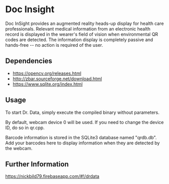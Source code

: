 # Doc Insight


Doc InSight provides an augmented reality heads-up display for health care professionals. Relevant medical information from an electronic health record is displayed in the wearer's field of vision when environmental QR codes are detected. The information display is completely passive and hands-free -- no action is required of the user.

## Dependencies

- https://opencv.org/releases.html
- http://zbar.sourceforge.net/download.html
- https://www.sqlite.org/index.html

## Usage

To start Dr. Data, simply execute the compiled binary without parameters.

By default, webcam device 0 will be used. If you need to change the device ID, do so in qr.cpp.

Barcode information is stored in the SQLite3 database named "qrdb.db". Add your barcodes here to
display information when they are detected by the webcam.

## Further Information

https://nickbild79.firebaseapp.com/#!/drdata

